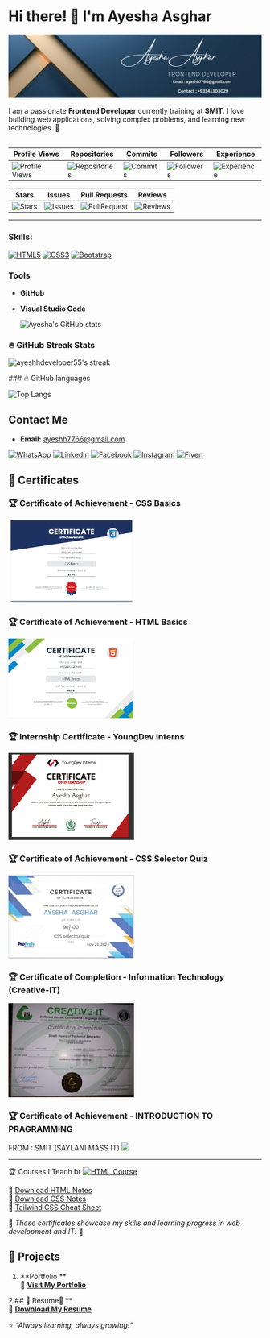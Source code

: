 # Hi there! 👋 I'm Ayesha Asghar  
![Banner](https://raw.githubusercontent.com/ayeshhdeveloper55/ayeshhdeveloper55/94134df6d9bba55b5ff801b50e940c8b653678d6/Blue%20Gold%20Elegant%20Minimalist%20Digital%20Marketer%20LinkedIn%20Banner.png)


I am a passionate **Frontend Developer** currently training at **SMIT**. I love building web applications, solving complex problems, and learning new technologies. 🚀
<br>
<br>



| **Profile Views** | **Repositories** | **Commits** | **Followers** | **Experience** |
|------------------|-----------------|------------|--------------|----------------|
| ![Profile Views](https://komarev.com/ghpvc/?username=ayeshhdeveloper55&label=Profile%20views&color=0e75b6&style=flat) | ![Repositories](https://img.shields.io/badge/Repositories-A%20Ultra%20Repo%20Creator%2065pt-green) | ![Commits](https://img.shields.io/badge/Commits-B%20Middle%20Committer%2097pt-blue) | ![Followers](https://img.shields.io/badge/Followers-C%20First%20Friend%203pt-yellow) | ![Experience](https://img.shields.io/badge/Experience-C%20Newbie%203pt-red) |

| **Stars** | **Issues** | **Pull Requests** | **Reviews** |
|-----------|------------|------------------|-------------|
| ![Stars](https://img.shields.io/badge/Stars-Unknown-ccc) | ![Issues](https://img.shields.io/badge/Issues-Unknown-ccc) | ![PullRequest](https://img.shields.io/badge/Pull%20Request-Unknown-ccc) | ![Reviews](https://img.shields.io/badge/Reviews-Unknown-ccc) |


---
### Skills:

[![HTML5](https://img.shields.io/badge/HTML5-%23E34F26.svg?style=for-the-badge&logo=html5&logoColor=white)](https://developer.mozilla.org/en-US/docs/Web/HTML)
[![CSS3](https://img.shields.io/badge/CSS3-%231572B6.svg?style=for-the-badge&logo=css3&logoColor=white)](https://developer.mozilla.org/en-US/docs/Web/CSS)
[![Bootstrap](https://img.shields.io/badge/Bootstrap-%23563D7C.svg?style=for-the-badge&logo=bootstrap&logoColor=white)](https://getbootstrap.com/)




### Tools

 
- **GitHub**
- **Visual Studio Code**



  ![Ayesha's GitHub stats](https://github-readme-stats.vercel.app/api?username=ayeshhdeveloper55&show_icons=true&theme=radical)
### 🔥 GitHub Streak Stats

<p >
  <img src="https://streak-stats.demolab.com/?user=ayeshhdeveloper55&theme=radical&hide_border=true" alt="ayeshhdeveloper55's streak"/>
</p>
### 🔥 GitHub languages

![Top Langs](https://github-readme-stats.vercel.app/api/top-langs/?username=ayeshhdeveloper55&layout=compact&theme=radical)


## Contact Me
- **Email:** [ayeshh7766@gmail.com](mailto:ayeshh7766@gmail.com)

[![WhatsApp](https://img.shields.io/badge/WhatsApp-%2325D366.svg?style=for-the-badge&logo=whatsapp&logoColor=white)](https://wa.me/923141303029)
[![LinkedIn](https://img.shields.io/badge/LinkedIn-%230077B5.svg?style=for-the-badge&logo=linkedin&logoColor=white)](https://www.linkedin.com/in/ayesha-asghar-547480332)
[![Facebook](https://img.shields.io/badge/Facebook-%231877F2.svg?style=for-the-badge&logo=facebook&logoColor=white)](https://www.facebook.com/profile.php?id=61572761411216)
[![Instagram](https://img.shields.io/badge/Instagram-%23E4405F.svg?style=for-the-badge&logo=instagram&logoColor=white)](https://www.instagram.com/ayesh_h7766/?__pwa=1#)
[![Fiverr](https://img.shields.io/badge/Fiverr-%2300B22D.svg?style=for-the-badge&logo=fiverr&logoColor=white)](https://www.fiverr.com/sellers/ayeshaasghar441/edit)









## 📜 Certificates
### 🏆 Certificate of Achievement - CSS Basics
<img src="IMG-20250117-WA0020.jpg" width="250">

### 🏆 Certificate of Achievement - HTML Basics
<img src="IMG-20250117-WA0019.jpg" width="250">

### 🏆 Internship Certificate - YoungDev Interns
<img src="fullstack.PNG" width="250">

### 🏆 Certificate of Achievement - CSS Selector Quiz
<img src="IMG-20250117-WA0023.jpg" width="250">

### 🏆 Certificate of Completion - Information Technology (Creative-IT)  
  <img src="https://raw.githubusercontent.com/ayeshhdeveloper55/ayeshhdeveloper55/49157e7750bca773c78f824ee1b1859f16c54cf7/WhatsApp%20Image%202025-01-26%20at%2015.26.11_cc48c9d9.jpg" width="250">
  
  ### 🏆 Certificate of Achievement - INTRODUCTION TO PRAGRAMMING
  FROM : SMIT (SAYLANI MASS IT)
  <img src="https://github.com/ayeshhdeveloper55/ayeshhdeveloper55/commit/68d6679cdec29c6eac05877a3d90865d04a1111e" width="250">

---

🏆 Courses I Teach
br
[![HTML Course](https://img.shields.io/badge/HTML%20Course-FF0000?style=for-the-badge&logo=youtube&logoColor=white)](https://www.youtube.com/playlist?list=PLYdz1L8H6rPLIG0VTMsp3vofhiQA73Rhx)

📄 [Download HTML Notes](https://github.com/ayeshhdeveloper55/ayeshhdeveloper55/raw/main/html%20notes.pdf)
<br>
📄 [Download CSS Notes](https://github.com/ayeshhdeveloper55/ayeshhdeveloper55/raw/main/css%20notes%20my.pdf)
<br>
📄 [Tailwind CSS Cheat Sheet](https://github.com/ayeshhdeveloper55/ayeshhdeveloper55/blob/main/Tailwind%20CSS%20Cheat%20Sheet.pdf)



📌 *These certificates showcase my skills and learning progress in web development and IT!* 🚀

## 🌟 Projects
1. **Portfolio **  
🔗 **[Visit My Portfolio](https://ayeshhdeveloper55.github.io/My--personal-portfolio/)**


2.## 📄 Resume📄 **
<br>
🔗 **[Download My Resume](https://raw.githubusercontent.com/ayeshhdeveloper55/ayeshhdeveloper55/49157e7750bca773c78f824ee1b1859f16c54cf7/cvpic.PNG)**


⭐️ _“Always learning, always growing!”_
